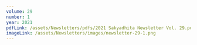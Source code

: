 ```yaml
---
volume: 29
number: 1
year: 2021
pdfLink: /assets/Newsletters/pdfs/2021 Sakyadhita Newsletter Vol. 29.pdf
imageLink: /assets/Newsletters/images/newsletter-29-1.png
---
```

